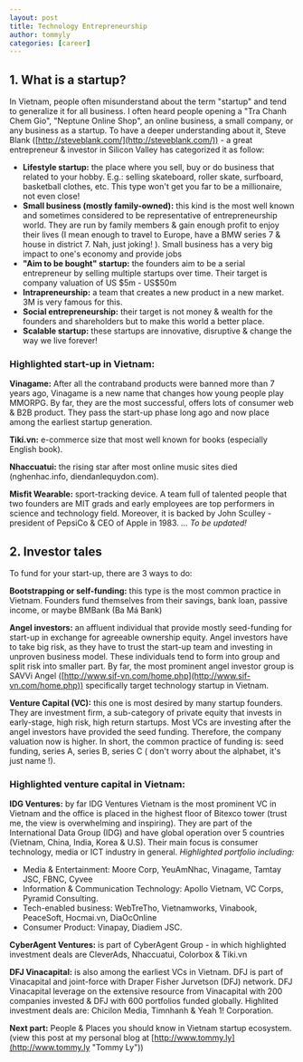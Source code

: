 ```yaml
---
layout: post
title: Technology Entrepreneurship
author: tommyly
categories: [career]
---
```


## 1. What is a startup?

In Vietnam, people often misunderstand about the term "startup" and tend to generalize it for all
business. I often heard people opening a "Tra Chanh Chem Gio", "Neptune Online Shop", an online
business, a small company, or any business as a startup. To have a deeper understanding about it,
Steve Blank ([http://steveblank.com/](http://steveblank.com/)) - a great entrepreneur & investor in
Silicon Valley has categorized it as follow:

-   **Lifestyle startup:** the place where you sell, buy or do business that related to your hobby.
    E.g.: selling skateboard, roller skate, surfboard, basketball clothes, etc. This type won't get
    you far to be a millionaire, not even close!
-   **Small business (mostly family-owned):** this kind is the most well known and sometimes
    considered to be representative of entrepreneurship world. They are run by family members &
    gain enough profit to enjoy their lives (I mean enough to travel to Europe, have a BMW series 7
    & house in district 7. Nah, just joking! ). Small business has a very big impact to one's
    economy and provide jobs
-   **"Aim to be bought" startup:** the founders aim to be a serial entrepreneur by selling
    multiple startups over time. Their target is company valuation of US \$5m - US\$50m
-   **Intrapreneurship:** a team that creates a new product in a new market. 3M is very famous for
    this.
-   **Social entrepreneurship:** their target is not money & wealth for the founders and
    shareholders but to make this world a better place.
-   **Scalable startup:** these startups are innovative, disruptive & change the way we live
    forever!

### Highlighted start-up in Vietnam:

**Vinagame:** After all the contraband products were banned more than 7 years ago, Vinagame is a
new name that changes how young people play MMORPG. By far, they are the most successful, offers
lots of consumer web & B2B product. They pass the start-up phase long ago and now place among the
earliest startup generation.

**Tiki.vn:** e-commerce size that most well known for books (especially English book).

**Nhaccuatui:** the rising star after most online music sites died (nghenhac.info,
diendanlequydon.com).

**Misfit Wearable:** sport-tracking device. A team full of talented people that two founders are
MIT grads and early employees are top performers in science and technology field. Moreover, it is
backed by John Sculley - president of PepsiCo & CEO of Apple in 1983. *... To be updated!*

## 2. Investor tales

To fund for your start-up, there are 3 ways to do:

**Bootstrapping or self-funding:** this type is the most common practice in Vietnam.  Founders fund
themselves from their savings, bank loan, passive income, or maybe BMBank (Ba Má Bank)

**Angel investors:** an affluent individual that provide mostly seed-funding for start-up in
exchange for agreeable ownership equity.  Angel investors have to take big risk, as they have to
trust the start-up team and investing in unproven business model. These individuals tend to form
into group and split risk into smaller part. By far, the most prominent angel investor group is
SAVVi Angel ([http://www.sif-vn.com/home.php](http://www.sif-vn.com/home.php)) specifically target
technology startup in Vietnam.

**Venture Capital (VC):** this one is most desired by many startup founders. They are investment
firm, a sub-category of private equity that invests in early-stage, high risk, high return
startups. Most VCs are investing after the angel investors have provided the seed funding.
Therefore, the company valuation now is higher. In short, the common practice of funding is: seed
funding, series A, series B, series C ( don't worry about the alphabet, it's just name !).

### Highlighted venture capital in Vietnam:

**IDG Ventures:** by far IDG Ventures Vietnam is the most prominent VC in Vietnam and the office is
placed in the highest floor of Bitexco tower (trust me, the view is overwhelming and inspiring).
They are part of the International Data Group (IDG) and have global operation over 5 countries
(Vietnam, China, India, Korea & U.S). Their main focus is consumer technology, media or ICT
industry in general. *Highlighted portfolio including:*

-   Media & Entertainment: Moore Corp, YeuAmNhac, Vinagame, Tamtay JSC, FBNC, Cyvee
-   Information & Communication Technology: Apollo Vietnam, VC Corps, Pyramid Consulting.
-   Tech-enabled business: WebTreTho, Vietnamworks, Vinabook, PeaceSoft, Hocmai.vn, DiaOcOnline
-   Consumer Product: Vinapay, Diadiem JSC.

**CyberAgent Ventures:** is part of CyberAgent Group - in which highlighted investment deals are
CleverAds, Nhaccuatui, Colorbox & Tiki.vn

**DFJ Vinacapital:** is also among the earliest VCs in Vietnam.  DFJ is part of Vinacapital and
joint-force with Draper Fisher Jurvetson (DFJ) network.  DFJ Vinacapital leverage on the extensive
resource from Vinacapital with 200 companies invested & DFJ with 600 portfolios funded globally.
Highlited investment deals are: Chicilon Media, Timnhanh & Yeah 1! Corporation.

**Next part:** People & Places you should know in Vietnam startup ecosystem.  (view this post at my
personal blog at [http://www.tommy.ly](http://www.tommy.ly "Tommy Ly"))
